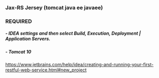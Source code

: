 ### Jax-RS Jersey (tomcat java ee javaee)

### REQUIRED

##### - IDEA settings and then select Build, Execution, Deployment | Application Servers.
##### - Tomcat 10

https://www.jetbrains.com/help/idea/creating-and-running-your-first-restful-web-service.html#new_project